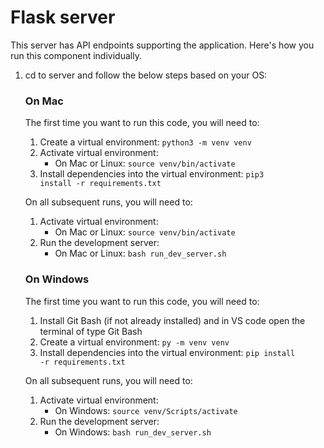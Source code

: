 # Flask server

This server has API endpoints supporting the application. Here's how you run this component individually.

1. cd to server and follow the below steps based on your OS:

   ### On Mac

   The first time you want to run this code, you will need to:

   1. Create a virtual environment: <code>python3 -m venv venv</code>
   2. Activate virtual environment:
      - On Mac or Linux: <code>source venv/bin/activate</code>
   3. Install dependencies into the virtual environment: <code>pip3 install -r requirements.txt</code>

   On all subsequent runs, you will need to:

   1. Activate virtual environment:
      - On Mac or Linux: <code>source venv/bin/activate</code>
   2. Run the development server:
      - On Mac or Linux: <code>bash run_dev_server.sh</code>

   ### On Windows

   The first time you want to run this code, you will need to:

   1. Install Git Bash (if not already installed) and in VS code open the terminal of type Git Bash
   2. Create a virtual environment: <code>py -m venv venv</code>
   3. Install dependencies into the virtual environment: <code>pip install -r requirements.txt</code>

   On all subsequent runs, you will need to:

   1. Activate virtual environment:
      - On Windows: <code>source venv/Scripts/activate</code>
   2. Run the development server:
      - On Windows: <code>bash run_dev_server.sh</code>
